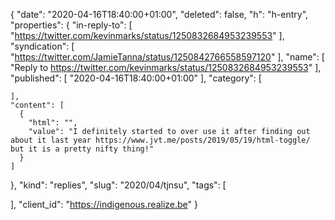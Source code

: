 {
  "date": "2020-04-16T18:40:00+01:00",
  "deleted": false,
  "h": "h-entry",
  "properties": {
    "in-reply-to": [
      "https://twitter.com/kevinmarks/status/1250832684953239553"
    ],
    "syndication": [
      "https://twitter.com/JamieTanna/status/1250842766558597120"
    ],
    "name": [
      "Reply to https://twitter.com/kevinmarks/status/1250832684953239553"
    ],
    "published": [
      "2020-04-16T18:40:00+01:00"
    ],
    "category": [

    ],
    "content": [
      {
        "html": "",
        "value": "I definitely started to over use it after finding out about it last year https://www.jvt.me/posts/2019/05/19/html-toggle/ but it is a pretty nifty thing!"
      }
    ]
  },
  "kind": "replies",
  "slug": "2020/04/tjnsu",
  "tags": [

  ],
  "client_id": "https://indigenous.realize.be"
}
